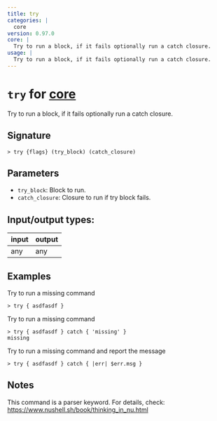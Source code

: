 ```yaml
---
title: try
categories: |
  core
version: 0.97.0
core: |
  Try to run a block, if it fails optionally run a catch closure.
usage: |
  Try to run a block, if it fails optionally run a catch closure.
---
```

<!-- This file is automatically generated. Please edit the command in https://github.com/nushell/nushell instead. -->

# `try` for [core](/commands/categories/core.md)

<div class='command-title'>Try to run a block, if it fails optionally run a catch closure.</div>

## Signature

```> try {flags} (try_block) (catch_closure)```

## Parameters

 -  `try_block`: Block to run.
 -  `catch_closure`: Closure to run if try block fails.


## Input/output types:

| input | output |
| ----- | ------ |
| any   | any    |

## Examples

Try to run a missing command
```nu
> try { asdfasdf }

```

Try to run a missing command
```nu
> try { asdfasdf } catch { 'missing' }
missing
```

Try to run a missing command and report the message
```nu
> try { asdfasdf } catch { |err| $err.msg }

```

## Notes
This command is a parser keyword. For details, check:
  https://www.nushell.sh/book/thinking_in_nu.html